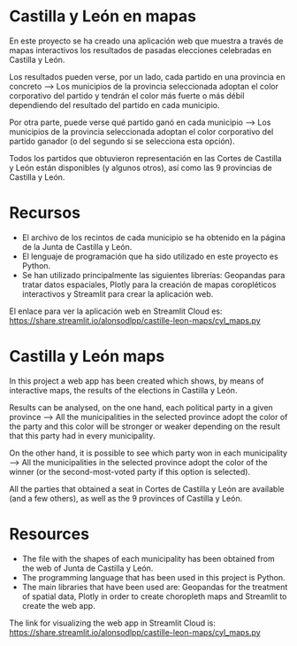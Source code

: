 # Castilla y León en mapas

En este proyecto se ha creado una aplicación web que muestra a través de mapas interactivos los resultados de pasadas elecciones celebradas en Castilla y León.  

Los resultados pueden verse, por un lado, cada partido en una provincia en concreto --> Los municipios de la provincia seleccionada adoptan el color corporativo del partido y tendrán el color más fuerte o más débil dependiendo del resultado del partido en cada municipio.  

Por otra parte, puede verse qué partido ganó en cada municipio --> Los municipios de la provincia seleccionada adoptan el color corporativo del partido ganador (o del segundo si se selecciona esta opción).  

Todos los partidos que obtuvieron representación en las Cortes de Castilla y León están disponibles (y algunos otros), así como las 9 provincias de Castilla y León.

# Recursos

- El archivo de los recintos de cada municipio se ha obtenido en la página de la Junta de Castilla y León. 
- El lenguaje de programación que ha sido utilizado en este proyecto es Python.
- Se han utilizado principalmente las siguientes librerías: Geopandas para tratar datos espaciales, Plotly para la creación de mapas coropléticos interactivos y Streamlit para crear la aplicación web.

El enlace para ver la aplicación web en Streamlit Cloud es: https://share.streamlit.io/alonsodlpp/castille-leon-maps/cyl_maps.py

# Castilla y León maps

In this project a web app has been created which shows, by means of interactive maps, the results of the elections in Castilla y León.  

Results can be analysed, on the one hand, each political party in a given province --> All the municipalities in the selected province adopt the color of the party and this color will be stronger or weaker depending on the result that this party had in every municipality.  

On the other hand, it is possible to see which party won in each municipality --> All the municipalities in the selected province adopt the color of the winner (or the second-most-voted party if this option is selected).  

All the parties that obtained a seat in Cortes de Castilla y León are available (and a few others), as well as the 9 provinces of Castilla y León.

# Resources 

- The file with the shapes of each municipality has been obtained from the web of Junta de Castilla y León. 
- The programming language that has been used in this project is Python.
- The main libraries that have been used are: Geopandas for the treatment of spatial data, Plotly in order to create choropleth maps and Streamlit to create the web app.

The link for visualizing the web app in Streamlit Cloud is: https://share.streamlit.io/alonsodlpp/castille-leon-maps/cyl_maps.py
